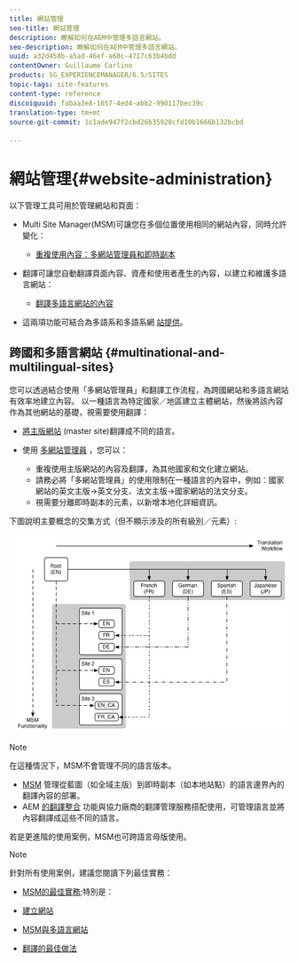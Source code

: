 ```yaml
---
title: 網站管理
seo-title: 網站管理
description: 瞭解如何在AEM中管理多語言網站。
seo-description: 瞭解如何在AEM中管理多語言網站。
uuid: a32d458b-a5ad-46ef-a68c-4717c63b4bdd
contentOwner: Guillaume Carlino
products: SG_EXPERIENCEMANAGER/6.5/SITES
topic-tags: site-features
content-type: reference
discoiquuid: fabaa3e8-1657-4ed4-abb2-990117bec39c
translation-type: tm+mt
source-git-commit: 1c1ade947f2cbd26b35920cfd10b1666b132bcbd

---
```



# 網站管理{#website-administration}

以下管理工具可用於管理網站和頁面：

* Multi Site Manager(MSM)可讓您在多個位置使用相同的網站內容，同時允許變化：

   * [重複使用內容：多網站管理員和即時副本](/help/sites-administering/msm.md)

* 翻譯可讓您自動翻譯頁面內容、資產和使用者產生的內容，以建立和維護多語言網站：

   * [翻譯多語言網站的內容](/help/sites-administering/translation.md)

* 這兩項功能可結合為多語系和多語系網 [站提供](#multinational-and-multilingual-sites)。

## 跨國和多語言網站 {#multinational-and-multilingual-sites}

您可以透過結合使用「多網站管理員」和翻譯工作流程，為跨國網站和多語言網站有效率地建立內容。 以一種語言為特定國家／地區建立主體網站，然後將該內容作為其他網站的基礎，視需要使用翻譯：

* [將主版網站](/help/sites-administering/translation.md) (master site)翻譯成不同的語言。

* 使用 [多網站管理員](/help/sites-administering/msm.md) ，您可以：

   * 重複使用主版網站的內容及翻譯，為其他國家和文化建立網站。
   * 請務必將「多網站管理員」的使用限制在一種語言的內容中，例如：國家網站的英文主版->英文分支、法文主版->國家網站的法文分支。
   * 視需要分離即時副本的元素，以新增本地化詳細資訊。

下圖說明主要概念的交集方式（但不顯示涉及的所有級別／元素）:

![chlimage_1-71](assets/chlimage_1-71a.png)

>[!NOTE]
>
>在這種情況下，MSM不會管理不同的語言版本。
>
>* [MSM](/help/sites-administering/msm.md) 管理從藍圖（如全域主版）到即時副本（如本地站點）的語言邊界內的翻譯內容的部署。
>* AEM [的翻譯整合](/help/sites-administering/translation.md) 功能與協力廠商的翻譯管理服務搭配使用，可管理語言並將內容翻譯成這些不同的語言。
>
>
若是更進階的使用案例，MSM也可跨語言母版使用。

>[!NOTE]
>
>針對所有使用案例，建議您閱讀下列最佳實務：
>
>* [MSM的最佳實務](/help/sites-administering/msm-best-practices.md);特別是：
>
>  * [建立網站](/help/sites-administering/msm-best-practices.md#create-site)
>  * [MSM與多語言網站](/help/sites-administering/msm-best-practices.md#msm-and-multilingual-websites)
>
>* [翻譯的最佳做法](/help/sites-administering/tc-bp.md)
